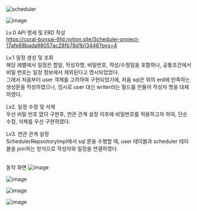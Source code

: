 ![scheduler](https://github.com/user-attachments/assets/130b28e8-43c3-49c1-ae8f-5c42acde64a9)

![image](https://github.com/user-attachments/assets/5c97c8ea-32cc-4f53-adce-83b188ac1f3b)

Lv.0 API 명세 및 ERD 작성 <br/>
https://coral-bonsai-6fd.notion.site/Scheduler-project-17afe68bada98057ac28fb78d1b13446?pvs=4

Lv.1 일정 생성 및 조회 <br/>
해당 레벨에서 일정은 할일, 작성자명, 비밀번호, 작성/수정일을 포함하나, 공통조건에서 비밀 번호는 일정 정보에서 제외된다고 명시되었었다.
<br/>
그래서 처음부터 user 객체를 고려하여 구현되었기에, 처음 sql은 위의 erd에 만족하는 생성문을 작성하였으나, 임시로 user 대신 writer라는 필드를 만들어 작성자 명을 대체하였다.

Lv2. 일정 수정 및 삭제 <br/>
우선 비밀 번호 없이 구현후, 연관 관계 설정 이후에 비밀번호를 적용하고자 하여, 단순 수정, 삭제를 우선 구현하였다.

Lv3. 연관 관계 설정<br/>
SchedulerRepsoitoryImpl에서 sql 문을 수행할 때, user 테이블과 scheduler 테이블을 join하는 방식으로 작성자와 일정을 연결하였다.
<br/><br/>

동작 화면
![image](https://github.com/user-attachments/assets/ca8ecae2-4467-4a53-8766-8ff4ff06b3ab)

![image](https://github.com/user-attachments/assets/609e2ec9-d293-41be-8caf-7fa4a2e35d81)

![image](https://github.com/user-attachments/assets/5d3c20be-9611-4afb-b5a3-86adfde96bcd)

![image](https://github.com/user-attachments/assets/ef8554ab-407a-468b-ad86-245104c31d10)

